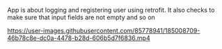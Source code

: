 App is about logging and registering user using retrofit.
It also checks to make sure that input fields are not empty and so on

https://user-images.githubusercontent.com/85778941/185008709-46b78c8e-dc0a-4478-b28d-606b5d7f6836.mp4

